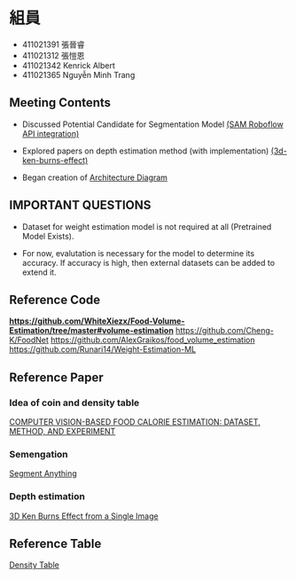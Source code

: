 # 組員 
* 411021391 張晉睿
* 411021312 張愷恩
* 411021342 Kenrick Albert
* 411021365 Nguyễn Minh Trang

## Meeting Contents
- Discussed Potential Candidate for Segmentation Model [(SAM Roboflow API integration)](https://blog.roboflow.com/how-to-use-segment-anything-model-sam/)

- Explored papers on depth estimation method (with implementation) [(3d-ken-burns-effect)](https://paperswithcode.com/paper/3d-ken-burns-effect-from-a-single-image#code)

- Began creation of [Architecture Diagram](https://lucid.app/lucidchart/06c18852-1f11-425b-b465-dba64135d807/edit?viewport_loc=1421%2C1703%2C2125%2C1107%2CyJnO2CghYiCM&invitationId=inv_ba3060fa-f5a4-4035-b9c6-c81c01aef81d)
   
## IMPORTANT QUESTIONS
- Dataset for weight estimation model is not required at all (Pretrained Model Exists).

- For now, evalutation is necessary for the model to determine its accuracy. If accuracy is high, then external datasets can be added to extend it. 

## Reference Code
**https://github.com/WhiteXiezx/Food-Volume-Estimation/tree/master#volume-estimation**
https://github.com/Cheng-K/FoodNet
https://github.com/AlexGraikos/food_volume_estimation
https://github.com/Runari14/Weight-Estimation-ML

## Reference Paper
### Idea of coin and density table
[COMPUTER VISION-BASED FOOD CALORIE ESTIMATION: DATASET, METHOD, AND EXPERIMENT](https://arxiv.org/pdf/1705.07632.pdf)

### Semengation
[Segment Anything](https://arxiv.org/pdf/2304.02643.pdf)

### Depth estimation
[3D Ken Burns Effect from a Single Image](https://arxiv.org/pdf/1909.05483.pdf)

## Reference Table
[Density Table](https://www.fao.org/3/ap815e/ap815e.pdf)